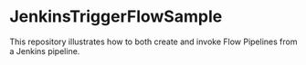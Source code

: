# JenkinsTriggerFlowSample

This repository illustrates how to both create and invoke Flow Pipelines from a Jenkins pipeline.
